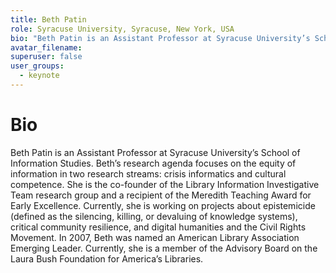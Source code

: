 ```yaml
---
title: Beth Patin
role: Syracuse University, Syracuse, New York, USA
bio: "Beth Patin is an Assistant Professor at Syracuse University’s School of Information Studies. Beth’s research agenda focuses on the equity of information in two research streams: crisis informatics and cultural competence. She is the co-founder of the Library Information Investigative Team research group and a recipient of the Meredith Teaching Award for Early Excellence. Currently, she is working on projects about epistemicide (defined as the silencing, killing, or devaluing of knowledge systems), critical community resilience, and digital humanities and the Civil Rights Movement. In 2007, Beth was named an American Library Association Emerging Leader. Currently, she is a member of the Advisory Board on the Laura Bush Foundation for America’s Libraries."
avatar_filename: 
superuser: false
user_groups:
  - keynote
---
```

# Bio
Beth Patin is an Assistant Professor at Syracuse University’s School of Information Studies. Beth’s research agenda focuses on the equity of information in two research streams: crisis informatics and cultural competence. She is the co-founder of the Library Information Investigative Team research group and a recipient of the Meredith Teaching Award for Early Excellence. Currently, she is working on projects about epistemicide (defined as the silencing, killing, or devaluing of knowledge systems), critical community resilience, and digital humanities and the Civil Rights Movement. In 2007, Beth was named an American Library Association Emerging Leader. Currently, she is a member of the Advisory Board on the Laura Bush Foundation for America’s Libraries.
